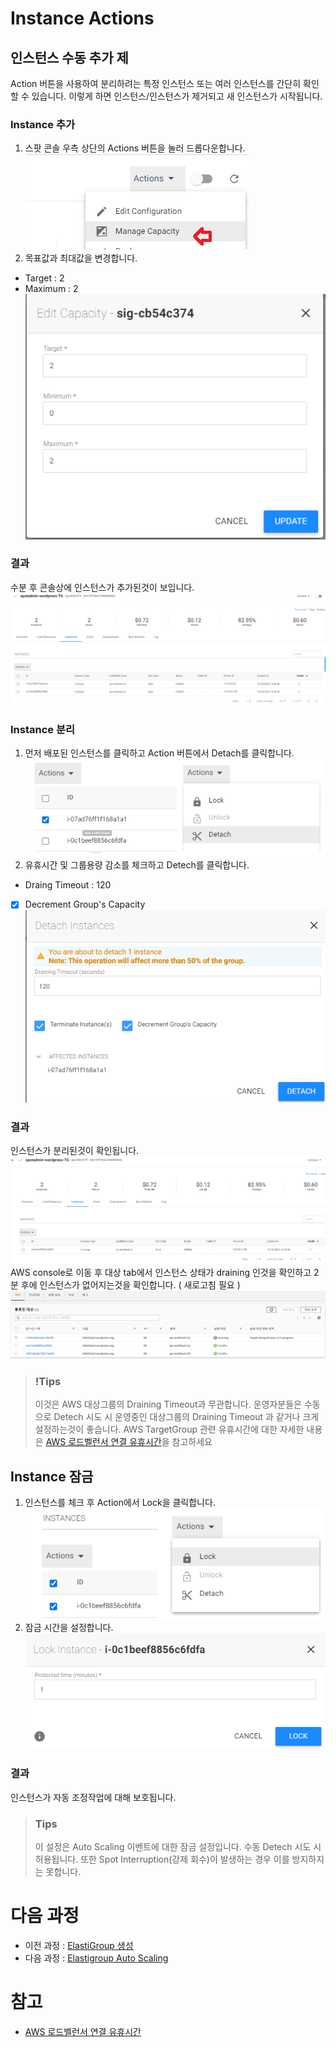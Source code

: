 # Instance Actions

## 인스턴스 수동 추가 제
Action 버튼을 사용하여 분리하려는 특정 인스턴스 또는 여러 인스턴스를 간단히 확인할 수 있습니다. 이렇게 하면 인스턴스/인스턴스가 제거되고 새 인스턴스가 시작됩니다.

### Instance 추가
1. 스팟 콘솔 우측 상단의 Actions 버튼을 눌러 드롭다운합니다.</br>
![Add_Instance_EG_console_guide](./Images/Add_Instance_EG_console_guide.png)
2. 목표값과 최대값을 변경합니다. 
- Target : 2
- Maximum : 2 </br>
![EG_change_Target_value](./Images/EG_change_Target_value.png)

### 결과
수분 후 콘솔상에 인스턴스가 추가된것이 보입니다.</br>
![Resert_Add_instance_EG_Console](./Images/Resert_Add_instance_EG_Console.png)

### Instance 분리
1. 먼저 배포된 인스턴스를 클릭하고 Action 버튼에서 Detach를 클릭합니다.</br>
![Detach_Instance_EG_console_guide](./Images/Detach_Instance_EG_console_guide.png)
2. 유휴시간 및 그룹용량 감소를 체크하고 Detech를 클릭합니다.
- Draing Timeout : 120
- [X] Decrement Group's Capacity </br>
![Detach_Instance_EG_console_guide2](./Images/Detach_Instance_EG_console_guide2.png)

### 결과
인스턴스가 분리된것이 확인됩니다. </br>
![Resert_Deteched_instance_EG_Console](./Images/Resert_Deteched_instance_EG_Console.png)
AWS console로 이동 후 대상 tab에서 인스턴스 상태가 draining 인것을 확인하고 2분 후에 인스턴스가 없어지는것을 확인합니다. ( 새로고침 필요 )</br>
![Resert_Deteched_instance_AWS_Console](./Images/Resert_Deteched_instance_AWS_Console.png)

> ### !Tips
> 이것은 AWS 대상그룹의 Draining Timeout과 무관합니다. 운영자분들은 수동으로 Detech 시도 시 운영중인 대상그룹의 Draining Timeout 과 같거나 크게 설정하는것이 좋습니다.
> AWS TargetGroup 관련 유휴시간에 대한 자세한 내용은 [AWS 로드벨런서 연결 유휴시간](https://docs.aws.amazon.com/ko_kr/elasticloadbalancing/latest/application/application-load-balancers.html#connection-idle-timeout)을 참고하세요

## Instance 잠금
1. 인스턴스를 체크 후 Action에서 Lock을 클릭합니다.</br>
![Lock_Instance_EG_console_guide](./Images/Lock_Instance_EG_console_guide.png)
2. 잠금 시간을 설정합니다.</br>
![Lock_Instance_EG_console_guide2](./Images/Lock_Instance_EG_console_guide2.png)

### 결과
인스턴스가 자동 조정작업에 대해 보호됩니다.

> ### Tips
> 이 설정은 Auto Scaling 이벤트에 대한 잠금 설정입니다. 수동 Detech 시도 시 허용됩니다.
또한 Spot Interruption(강제 회수)이 발생하는 경우 이를 방지하지는 못합니다.

# 다음 과정
- 이전 과정 : [ElastiGroup 생성](./2-1_CreateElasticGroup.md)
- 다음 과정 : [Elastigroup Auto Scaling](./2-2_ElasticGroupAutoScaling.md)

# 참고
- [AWS 로드벨런서 연결 유휴시간](https://docs.aws.amazon.com/ko_kr/elasticloadbalancing/latest/application/application-load-balancers.html#connection-idle-timeout)